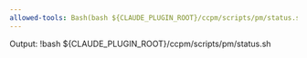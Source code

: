 ```yaml
---
allowed-tools: Bash(bash ${CLAUDE_PLUGIN_ROOT}/ccpm/scripts/pm/status.sh)
---
```


Output:
!bash ${CLAUDE_PLUGIN_ROOT}/ccpm/scripts/pm/status.sh
